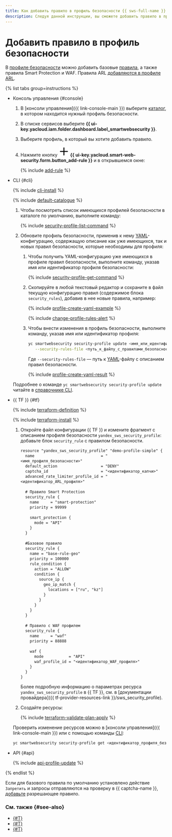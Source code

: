 ```yaml
---
title: Как добавить правило в профиль безопасности {{ sws-full-name }}
description: Следуя данной инструкции, вы сможете добавить правило в профиль безопасности {{ sws-full-name }}.
---
```


# Добавить правило в профиль безопасности

В [профиле безопасности](../concepts/profiles.md) можно добавить базовые [правила](../concepts/rules.md), а также правила Smart Protection и WAF. Правила ARL [добавляются в профиле ARL](arl-rule-add.md).

{% list tabs group=instructions %}

- Консоль управления {#console}

  1. В [консоли управления]({{ link-console-main }}) выберите [каталог](../../resource-manager/concepts/resources-hierarchy.md#folder), в котором находится нужный профиль безопасности.
  1. В списке сервисов выберите **{{ ui-key.yacloud.iam.folder.dashboard.label_smartwebsecurity }}**.
  1. Выберите профиль, в который вы хотите добавить правило.
  1. Нажмите кнопку ![plus-sign](../../_assets/console-icons/plus.svg) **{{ ui-key.yacloud.smart-web-security.form.button_add-rule }}** и в открывшемся окне:

      {% include [add-rule](../../_includes/smartwebsecurity/add-rule.md) %}

- CLI {#cli}

  {% include [cli-install](../../_includes/cli-install.md) %}

  {% include [default-catalogue](../../_includes/default-catalogue.md) %}

  1. Чтобы посмотреть список имеющихся профилей безопасности в каталоге по умолчанию, выполните команду:

     {% include [security-profile-list-command](../../_includes/smartwebsecurity/security-profile-list-command.md) %}

  1. Обновите профиль безопасности, применив к нему [YAML](https://ru.wikipedia.org/wiki/YAML)-конфигурацию, содержащую описание как уже имеющихся, так и новых правил безопасности, которые необходимы для профиля:
  
     1. Чтобы получить YAML-конфигурацию уже имеющихся в профиле правил безопасности, выполните команду, указав имя или идентификатор профиля безопасности:

         {% include [security-profile-get-command](../../_includes/smartwebsecurity/security-profile-get-command.md) %}

     1. Скопируйте в любой текстовый редактор и сохраните в файл текущую конфигурацию правил (содержимое блока `security_rules`), добавив в нее новые правила, например:

         {% include [profile-create-yaml-example](../../_includes/smartwebsecurity/profile-create-yaml-example.md) %}

         {% include [change-profile-rules-alert](../../_includes/smartwebsecurity/change-profile-rules-alert.md) %}

     1. Чтобы внести изменения в профиль безопасности, выполните команду, указав имя или идентификатор профиля:
    
         ```bash
         yc smartwebsecurity security-profile update <имя_или_идентификатор_профиля_безопасности> \
            --security-rules-file <путь_к_файлу_с_правилами_безопасности>
         ```

         Где `--security-rules-file` — путь к [YAML](https://ru.wikipedia.org/wiki/YAML)-файлу с описанием правил безопасности.

         {% include [profile-create-yaml-result](../../_includes/smartwebsecurity/profile-create-yaml-result.md) %}

  Подробнее о команде `yc smartwebsecurity security-profile update` читайте в [справочнике CLI](../../cli/cli-ref/smartwebsecurity/cli-ref/security-profile/update.md).

- {{ TF }} {#tf}

  {% include [terraform-definition](../../_tutorials/_tutorials_includes/terraform-definition.md) %}

  {% include [terraform-install](../../_includes/terraform-install.md) %}

  1. Откройте файл конфигурации {{ TF }} и измените фрагмент с описанием профиля безопасности `yandex_sws_security_profile`: добавьте блок `security_rule` c правилом безопасности.

      ```hcl
      resource "yandex_sws_security_profile" "demo-profile-simple" {
        name                             = "<имя_профиля_безопасности>"
        default_action                   = "DENY"
        captcha_id                       = "<идентификатор_капчи>"
        advanced_rate_limiter_profile_id = "<идентификатор_ARL_профиля>"

        # Правило Smart Protection
        security_rule {
          name     = "smart-protection"
          priority = 99999

          smart_protection {
            mode = "API"
          }
        }

        #Базовое правило
        security_rule {
          name = "base-rule-geo"
          priority = 100000
          rule_condition {
            action = "ALLOW"
            condition {
              source_ip {
                geo_ip_match {
                  locations = ["ru", "kz"]
                }
              }
            }
          }
        }

        # Правило c WAF профилем
        security_rule {
          name     = "waf"
          priority = 88888

          waf {
            mode           = "API"
            waf_profile_id = "<идентификатор_WAF_профиля>"
          }
        }
      }
      ```

      Более подробную информацию о параметрах ресурса `yandex_sws_security_profile` в {{ TF }}, см. в [документации провайдера]({{ tf-provider-resources-link }}/sws_security_profile).

  1. Создайте ресурсы:

       {% include [terraform-validate-plan-apply](../../_tutorials/_tutorials_includes/terraform-validate-plan-apply.md) %}

  Проверить изменение ресурсов можно в [консоли управления]({{ link-console-main }}) или с помощью команды [CLI](../../cli/):

  ```bash
  yc smartwebsecurity security-profile get <идентификатор_профиля_безопасности>
  ```

- API {#api}

  {% include [api-profile-update](../../_includes/smartwebsecurity/api-profile-update.md) %}

{% endlist %}

Если для базового правила по умолчанию установлено действие `Запретить` и запросы отправляются на проверку в {{ captcha-name }}, [добавьте](captcha-rule.md) разрешающее правило.

### См. также {#see-also}

* [{#T}](rule-update.md)
* [{#T}](rule-delete.md)
* [{#T}](captcha-rule.md)